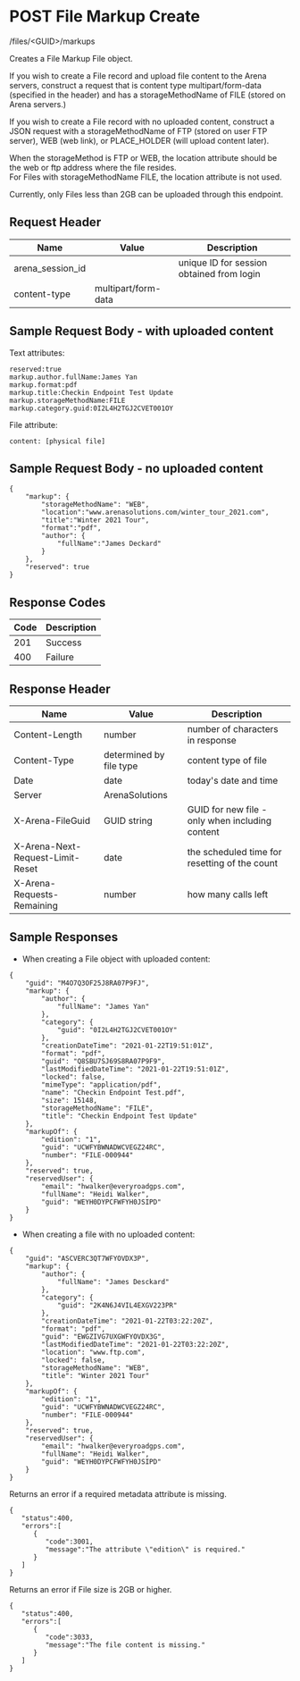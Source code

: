 # POST File Markup Create
/files/&lt;GUID&gt;/markups

Creates a File Markup File object.

If you wish to create a File record and upload file content to the Arena servers, construct a request that is content type multipart/form-data \(specified in the header\) and has a storageMethodName of FILE \(stored on Arena servers.\)

If you wish to create a File record with no uploaded content, construct a JSON request with a storageMethodName of FTP \(stored on user FTP server\), WEB \(web link\), or PLACE_HOLDER \(will upload content later\). 

When the storageMethod is FTP or WEB, the location attribute should be the web or ftp address where the file resides.<br>For Files with storageMethodName FILE, the location attribute is not used.

Currently, only Files less than 2GB can be uploaded through this endpoint.

## Request Header

| Name  | Value  | Description  |
|  --- |  --- |  --- | 
| arena_session_id  |   | unique ID for session obtained from login  |
| content-type  | multipart/form-data  |   |

## Sample Request Body - with uploaded content
Text attributes:

```
reserved:true
markup.author.fullName:James Yan
markup.format:pdf
markup.title:Checkin Endpoint Test Update
markup.storageMethodName:FILE
markup.category.guid:0I2L4H2TGJ2CVET001OY
```
File attribute:

```
content: [physical file]
```
## Sample Request Body - no uploaded content


```
{
    "markup": {
        "storageMethodName": "WEB",
        "location":"www.arenasolutions.com/winter_tour_2021.com",
        "title":"Winter 2021 Tour",
        "format":"pdf",
        "author": {
            "fullName":"James Deckard"
        }
    },
    "reserved": true
}
```
## Response Codes

| Code  | Description  |
|  --- |  --- | 
| 201  | Success  |
| 400  | Failure  |

## Response Header

| Name  | Value  | Description  |
|  --- |  --- |  --- | 
| Content-Length  | number  | number of characters in response  |
| Content-Type  | determined by file type  | content type of file  |
| Date  | date  | today's date and time  |
| Server  | ArenaSolutions  |   |
| X-Arena-FileGuid  | GUID string  | GUID for new file - only when including content  |
| X-Arena-Next-Request-Limit-Reset   | date  | the scheduled time for resetting of the count  |
| X-Arena-Requests-Remaining   | number  | how many calls left  |

## Sample Responses
* When creating a File object with uploaded content:

```
{
    "guid": "M4O7Q3OF25J8RA07P9FJ",
    "markup": {
        "author": {
            "fullName": "James Yan"
        },
        "category": {
            "guid": "0I2L4H2TGJ2CVET001OY"
        },
        "creationDateTime": "2021-01-22T19:51:01Z",
        "format": "pdf",
        "guid": "Q8SBU7SJ69S8RA07P9F9",
        "lastModifiedDateTime": "2021-01-22T19:51:01Z",
        "locked": false,
        "mimeType": "application/pdf",
        "name": "Checkin Endpoint Test.pdf",
        "size": 15148,
        "storageMethodName": "FILE",
        "title": "Checkin Endpoint Test Update"
    },
    "markupOf": {
        "edition": "1",
        "guid": "UCWFYBWNADWCVEGZ24RC",
        "number": "FILE-000944"
    },
    "reserved": true,
    "reservedUser": {
        "email": "hwalker@everyroadgps.com",
        "fullName": "Heidi Walker",
        "guid": "WEYH0DYPCFWFYH0JSIPD"
    }
}
```
* When creating a file with no uploaded content:

```
{
    "guid": "ASCVERC3QT7WFYOVDX3P",
    "markup": {
        "author": {
            "fullName": "James Desckard"
        },
        "category": {
            "guid": "2K4N6J4VIL4EXGV223PR"
        },
        "creationDateTime": "2021-01-22T03:22:20Z",
        "format": "pdf",
        "guid": "EWGZIVG7UXGWFYOVDX3G",
        "lastModifiedDateTime": "2021-01-22T03:22:20Z",
        "location": "www.ftp.com",
        "locked": false,
        "storageMethodName": "WEB",
        "title": "Winter 2021 Tour"
    },
    "markupOf": {
        "edition": "1",
        "guid": "UCWFYBWNADWCVEGZ24RC",
        "number": "FILE-000944"
    },
    "reserved": true,
    "reservedUser": {
        "email": "hwalker@everyroadgps.com",
        "fullName": "Heidi Walker",
        "guid": "WEYH0DYPCFWFYH0JSIPD"
    }
}
```
Returns an error  if a required metadata attribute is missing.

```
{  
   "status":400,
   "errors":[  
      {  
         "code":3001,
         "message":"The attribute \"edition\" is required."
      }
   ]
}
```
Returns an error if File size is 2GB or higher.

```
{  
   "status":400,
   "errors":[  
      {  
         "code":3033,
         "message":"The file content is missing."
      }
   ]
}
```

